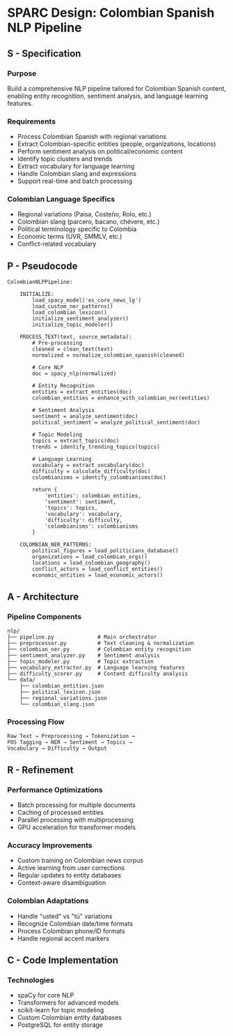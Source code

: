 # SPARC Design: Colombian Spanish NLP Pipeline

## S - Specification

### Purpose
Build a comprehensive NLP pipeline tailored for Colombian Spanish content, enabling entity recognition, sentiment analysis, and language learning features.

### Requirements
- Process Colombian Spanish with regional variations
- Extract Colombian-specific entities (people, organizations, locations)
- Perform sentiment analysis on political/economic content
- Identify topic clusters and trends
- Extract vocabulary for language learning
- Handle Colombian slang and expressions
- Support real-time and batch processing

### Colombian Language Specifics
- Regional variations (Paisa, Costeño, Rolo, etc.)
- Colombian slang (parcero, bacano, chévere, etc.)
- Political terminology specific to Colombia
- Economic terms (UVR, SMMLV, etc.)
- Conflict-related vocabulary

## P - Pseudocode

```
ColombianNLPPipeline:

    INITIALIZE:
        load_spacy_model('es_core_news_lg')
        load_custom_ner_patterns()
        load_colombian_lexicon()
        initialize_sentiment_analyzer()
        initialize_topic_modeler()

    PROCESS_TEXT(text, source_metadata):
        # Pre-processing
        cleaned = clean_text(text)
        normalized = normalize_colombian_spanish(cleaned)

        # Core NLP
        doc = spacy_nlp(normalized)

        # Entity Recognition
        entities = extract_entities(doc)
        colombian_entities = enhance_with_colombian_ner(entities)

        # Sentiment Analysis
        sentiment = analyze_sentiment(doc)
        political_sentiment = analyze_political_sentiment(doc)

        # Topic Modeling
        topics = extract_topics(doc)
        trends = identify_trending_topics(topics)

        # Language Learning
        vocabulary = extract_vocabulary(doc)
        difficulty = calculate_difficulty(doc)
        colombianisms = identify_colombianisms(doc)

        return {
            'entities': colombian_entities,
            'sentiment': sentiment,
            'topics': topics,
            'vocabulary': vocabulary,
            'difficulty': difficulty,
            'colombianisms': colombianisms
        }

    COLOMBIAN_NER_PATTERNS:
        political_figures = load_politicians_database()
        organizations = load_colombian_orgs()
        locations = load_colombian_geography()
        conflict_actors = load_conflict_entities()
        economic_entities = load_economic_actors()
```

## A - Architecture

### Pipeline Components
```
nlp/
├── pipeline.py              # Main orchestrator
├── preprocessor.py          # Text cleaning & normalization
├── colombian_ner.py         # Colombian entity recognition
├── sentiment_analyzer.py    # Sentiment analysis
├── topic_modeler.py         # Topic extraction
├── vocabulary_extractor.py  # Language learning features
├── difficulty_scorer.py     # Content difficulty analysis
└── data/
    ├── colombian_entities.json
    ├── political_lexicon.json
    ├── regional_variations.json
    └── colombian_slang.json
```

### Processing Flow
```
Raw Text → Preprocessing → Tokenization →
POS Tagging → NER → Sentiment → Topics →
Vocabulary → Difficulty → Output
```

## R - Refinement

### Performance Optimizations
- Batch processing for multiple documents
- Caching of processed entities
- Parallel processing with multiprocessing
- GPU acceleration for transformer models

### Accuracy Improvements
- Custom training on Colombian news corpus
- Active learning from user corrections
- Regular updates to entity databases
- Context-aware disambiguation

### Colombian Adaptations
- Handle "usted" vs "tú" variations
- Recognize Colombian date/time formats
- Process Colombian phone/ID formats
- Handle regional accent markers

## C - Code Implementation

### Technologies
- spaCy for core NLP
- Transformers for advanced models
- scikit-learn for topic modeling
- Custom Colombian entity databases
- PostgreSQL for entity storage